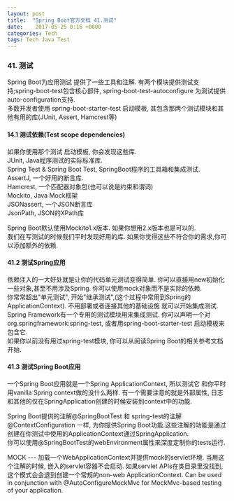 ```yaml
---
layout: post
title:  "Spring Boot官方文档 41.测试"
date:    2017-05-25 0:16 +0800
categories: Tech
tags: Tech Java Test
---
```


### 41. 测试  

Spring Boot为应用测试 提供了一些工具和注解. 有两个模块提供测试支持;spring-boot-test包含核心部件, spring-boot-test-autoconfigure 为测试提供auto-configuration支持.  
多数开发者使用 spring-boot-starter-test 启动模板, 其包含那两个测试模块和其他有用的库(JUnit, Assert, Hamcrest等)  

#### 14.1 测试依赖(Test scope dependencies)  

如果你使用那个测试 启动模板, 你会发现这些库.  
JUnit, Java程序测试的实际标准库.  
Spring Test & Spring Boot Test, SpringBoot程序的工具箱和集成测试.  
AssertJ, 一个好用的断言库.  
Hamcrest, 一个匹配器对象包(也可以说是约束和谓词)  
Mockito, Java Mock框架  
JSONassert, 一个JSON断言库  
JsonPath, JSON的XPath库  

Spring Boot默认使用Mockito1.x版本. 如果你想用2.x版本也是可以的.  
我们在写测试的时候我们平时发现好用的库. 如果你觉得这些不符合你的需求,你可以添加额外的依赖.  

#### 41.2 测试Spring应用  

依赖注入的一大好处就是让你的代码单元测试变得简单. 你可以直接用new初始化一些对象,甚至不用涉及Spring. 你可以使用mock对象而不是实际的依赖.  
你常常超出"单元测试", 开始"继承测试",(这个过程中常用到Spring的ApplicationContext). 不用部署或者连接其他的基础设施 就可以开始集成测试.  
Spring Framework有一个专用的测试模块用来集成测试. 你可以声明一个对org.springframework:spring-test, 或者用spring-boot-starter-test 启动模板来包含它.  
如果你以前没有用过spring-test模块, 你可以从阅读Spring Boot的相关参考文档开始.

#### 41.3 测试Spring Boot应用  

一个Spring Boot应用就是一个Spring ApplicationContext, 所以测试它 和你平时用vanilla Spring context做的没什么两样. 有一个需要注意的就是外部属性, 日志和其他的仅在SpringApplication创建的时候安装到context中的功能.  

Spring Boot提供的注解@SpringBootTest 和 spring-test的注解@ContextConfiguration 一样, 为你提供Spring Boot功能.这些注解的功能是通过创建在你测试中使用的ApplicationContext通过SpringApplication.  
你可以使用@SpringBootTest的webEnvironment属性来深度定制你的tests运行.  

MOCK --- 加载一个WebApplicationContext并提供mock的servlet环境. 当用这个注解的时候, 嵌入的servlet容器不会启动. 如果servlet APIs在类目录里没找到, 这个模式会会退到创建一个常规的non-web ApplicationContext. Can be used in conjunction with @AutoConfigureMockMvc for MockMvc-based testing of your application.


